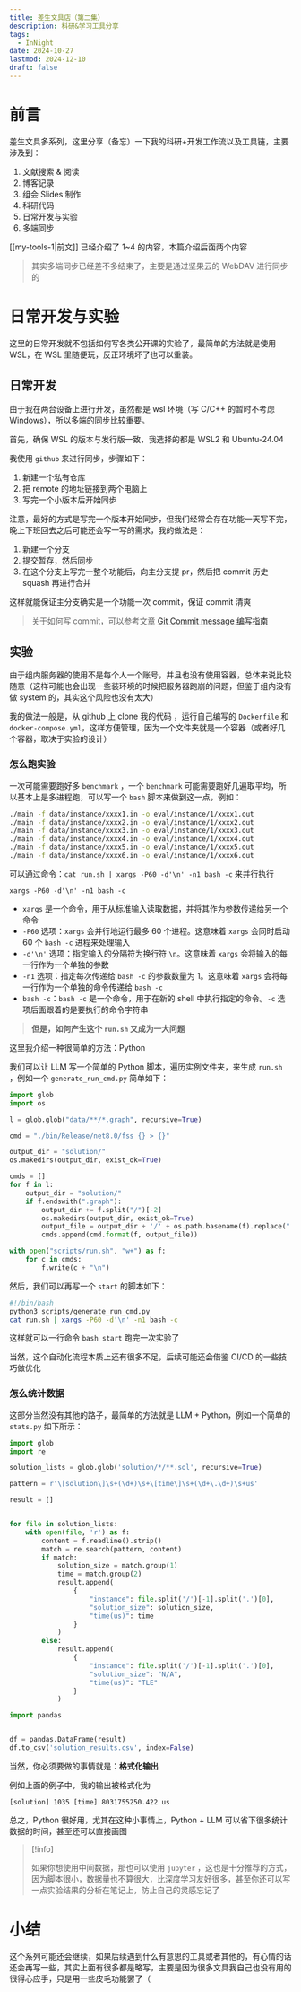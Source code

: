 ```yaml
---
title: 差生文具店（第二集）
description: 科研&学习工具分享
tags:
  - InNight
date: 2024-10-27
lastmod: 2024-12-10
draft: false
---
```

# 前言

差生文具多系列，这里分享（备忘）一下我的科研+开发工作流以及工具链，主要涉及到：

1. 文献搜索 & 阅读
2. 博客记录
3. 组会 Slides 制作
4. 科研代码
5. 日常开发与实验
6. 多端同步

[[my-tools-1|前文]] 已经介绍了 1~4 的内容，本篇介绍后面两个内容

> 其实多端同步已经差不多结束了，主要是通过坚果云的 WebDAV 进行同步的

# 日常开发与实验

这里的日常开发就不包括如何写各类公开课的实验了，最简单的方法就是使用 WSL，在 WSL 里随便玩，反正环境坏了也可以重装。

## 日常开发

由于我在两台设备上进行开发，虽然都是 wsl 环境（写 C/C++ 的暂时不考虑 Windows），所以多端的同步比较重要。

首先，确保 WSL 的版本与发行版一致，我选择的都是 WSL2 和 Ubuntu-24.04

我使用 `github` 来进行同步，步骤如下：

1. 新建一个私有仓库
2. 把 remote 的地址链接到两个电脑上
3.  写完一个小版本后开始同步

注意，最好的方式是写完一个版本开始同步，但我们经常会存在功能一天写不完，晚上下班回去之后可能还会写一写的需求，我的做法是：

1. 新建一个分支
2. 提交暂存，然后同步
3. 在这个分支上写完一整个功能后，向主分支提 pr，然后把 commit 历史 squash 再进行合并

这样就能保证主分支确实是一个功能一次 commit，保证 commit 清爽

> 关于如何写 commit，可以参考文章 [Git Commit message 编写指南](https://help.gitee.com/enterprise/code-manage/Git%20%E7%9F%A5%E8%AF%86%E5%A4%A7%E5%85%A8/Git%20Commit%20message%20%E7%BC%96%E5%86%99%E6%8C%87%E5%8D%97)

## 实验

由于组内服务器的使用不是每个人一个账号，并且也没有使用容器，总体来说比较随意（这样可能也会出现一些装环境的时候把服务器跑崩的问题，但鉴于组内没有做 system 的，其实这个风险也没有太大）

我的做法一般是，从 github 上 clone 我的代码 ，运行自己编写的 `Dockerfile` 和 `docker-compose.yml`，这样方便管理，因为一个文件夹就是一个容器（或者好几个容器，取决于实验的设计）

### 怎么跑实验

一次可能需要跑好多 `benchmark` ，一个 `benchmark` 可能需要跑好几遍取平均，所以基本上是多进程跑，可以写一个 `bash` 脚本来做到这一点，例如：

```bash
./main -f data/instance/xxxx1.in -o eval/instance/1/xxxx1.out
./main -f data/instance/xxxx2.in -o eval/instance/1/xxxx2.out
./main -f data/instance/xxxx3.in -o eval/instance/1/xxxx3.out
./main -f data/instance/xxxx4.in -o eval/instance/1/xxxx4.out
./main -f data/instance/xxxx5.in -o eval/instance/1/xxxx5.out
./main -f data/instance/xxxx6.in -o eval/instance/1/xxxx6.out
```

可以通过命令：`cat run.sh | xargs -P60 -d'\n' -n1 bash -c` 来并行执行

 `xargs -P60 -d'\n' -n1 bash -c`

- `xargs` 是一个命令，用于从标准输入读取数据，并将其作为参数传递给另一个命令
- `-P60` 选项：`xargs` 会并行地运行最多 60 个进程。这意味着 `xargs` 会同时启动 60 个 `bash -c` 进程来处理输入
- `-d'\n'` 选项：指定输入的分隔符为换行符 `\n`。这意味着 `xargs` 会将输入的每一行作为一个单独的参数
- `-n1` 选项：指定每次传递给 `bash -c` 的参数数量为 1。这意味着 `xargs` 会将每一行作为一个单独的命令传递给 `bash -c`
- `bash -c`：`bash -c` 是一个命令，用于在新的 shell 中执行指定的命令。`-c` 选项后面跟着的是要执行的命令字符串

> **但是，如何产生这个 `run.sh` 又成为一大问题**

这里我介绍一种很简单的方法：Python

我们可以让 LLM 写一个简单的 Python 脚本，遍历实例文件夹，来生成 `run.sh` ，例如一个 `generate_run_cmd.py` 简单如下：

```python
import glob
import os

l = glob.glob("data/**/*.graph", recursive=True)

cmd = "./bin/Release/net8.0/fss {} > {}"

output_dir = "solution/"
os.makedirs(output_dir, exist_ok=True)

cmds = []
for f in l:
    output_dir = "solution/"
    if f.endswith(".graph"):
        output_dir += f.split("/")[-2]
        os.makedirs(output_dir, exist_ok=True)
        output_file = output_dir + '/' + os.path.basename(f).replace(".graph", ".sol")
        cmds.append(cmd.format(f, output_file))

with open("scripts/run.sh", "w+") as f:
    for c in cmds:
        f.write(c + "\n")

```

然后，我们可以再写一个 `start` 的脚本如下：

```bash
#!/bin/bash
python3 scripts/generate_run_cmd.py
cat run.sh | xargs -P60 -d'\n' -n1 bash -c
```

这样就可以一行命令 `bash start` 跑完一次实验了

当然，这个自动化流程本质上还有很多不足，后续可能还会借鉴 CI/CD 的一些技巧做优化

### 怎么统计数据

这部分当然没有其他的路子，最简单的方法就是 LLM + Python，例如一个简单的 `stats.py` 如下所示：

```python
import glob
import re

solution_lists = glob.glob('solution/*/**.sol', recursive=True)

pattern = r'\[solution\]\s+(\d+)\s+\[time\]\s+(\d+\.\d+)\s+us'

result = []


for file in solution_lists:
    with open(file, 'r') as f:
        content = f.readline().strip()
        match = re.search(pattern, content)
        if match:
            solution_size = match.group(1)
            time = match.group(2)
            result.append(
                {
                    "instance": file.split('/')[-1].split('.')[0],
                    "solution_size": solution_size,
                    "time(us)": time
                }
            )
        else:
            result.append(
                {
                    "instance": file.split('/')[-1].split('.')[0],
                    "solution_size": "N/A",
                    "time(us)": "TLE"
                }
            )

import pandas


df = pandas.DataFrame(result)
df.to_csv('solution_results.csv', index=False)

```

当然，你必须要做的事情就是：**格式化输出**

例如上面的例子中，我的输出被格式化为

```plaintext
[solution] 1035 [time] 8031755250.422 us
```

总之，Python 很好用，尤其在这种小事情上，Python + LLM 可以省下很多统计数据的时间，甚至还可以直接画图

> [!info]
> 
>如果你想使用中间数据，那也可以使用 `jupyter` ，这也是十分推荐的方式，因为脚本很小，数据量也不算很大，比深度学习友好很多，甚至你还可以写一点实验结果的分析在笔记上，防止自己的灵感忘记了

# 小结

这个系列可能还会继续，如果后续遇到什么有意思的工具或者其他的，有心情的话还会再写一些，其实上面有很多都是略写，主要是因为很多文具我自己也没有用的很得心应手，只是用一些皮毛功能罢了（